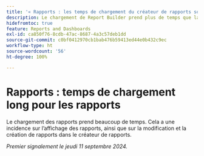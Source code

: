 ```yaml
---
title: '« Rapports : les temps de chargement du créateur de rapports sont longs »'
description: Le chargement de Report Builder prend plus de temps que la normale, parfois jusqu’à une minute.
hidefromtoc: true
feature: Reports and Dashboards
exl-id: ca850f76-8cdb-47ac-8687-4a3c57deb1dd
source-git-commit: c0bf0412970cb1bab476b59413ed44e0b432c9ec
workflow-type: ht
source-wordcount: '56'
ht-degree: 100%

---
```


# Rapports : temps de chargement long pour les rapports

Le chargement des rapports prend beaucoup de temps. Cela a une incidence sur l’affichage des rapports, ainsi que sur la modification et la création de rapports dans le créateur de rapports.

_Premier signalement le jeudi 11 septembre 2024._
